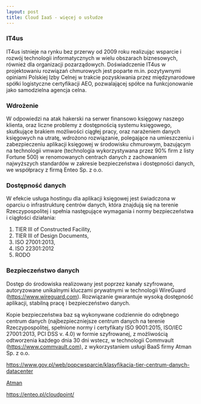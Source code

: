 ```yaml
---
layout: post
title: Cloud IaaS - więcej o usłudze
---
```


### IT4us
IT4us istnieje na rynku bez przerwy od 2009 roku realizując wsparcie i rozwój technologii informatycznych w wielu obszarach biznesowych, również dla organizacji pozarządowych. 
Doświadczenie IT4us w projektowaniu rozwiązań chmurowych jest poparte m.in. pozytywnymi opiniami Polskiej Izby Celnej w trakcie pozyskiwania przez międzynarodowe spółki logistyczne certyfikacji AEO, pozwalającej spółce na funkcjonowanie jako samodzielna agencja celna. 

### Wdrożenie
W odpowiedzi na atak hakerski na serwer finansowo księgowy naszego klienta, oraz liczne problemy z dostępnością systemu księgowego, skutkujące brakiem możliwości ciągłej pracy, oraz narażeniem danych księgowych na utratę, wdrożono rozwiązanie, polegające na umieszczeniu i zabezpieczeniu aplikacji księgowej w środowisku chmurowym, bazującym na technologii vmware (technologia wykorzystywana przez 90% firm z listy Fortune 500) w renomowanych centrach danych z zachowaniem najwyższych standardów w zakresie bezpieczeństwa i dostępności danych, we współpracy z firmą Enteo Sp. z o.o.   

### Dostępność danych
W efekcie usługa hostingu dla aplikacji księgowej jest świadczona w oparciu o infrastrukturę centrów danych, która znajdują się na terenie Rzeczypospolitej i spełnia następujące wymagania i normy bezpieczeństwa i ciągłości działania: 
1. TIER III of Constructed Facility, 
2. TIER III of Design Documents, 
3. ISO 27001:2013, 
4. ISO 22301:2012 
5. RODO

### Bezpieczeństwo danych
Dostęp do środowiska realizowany jest poprzez kanały szyfrowane, autoryzowane unikalnymi kluczami prywatnymi w technologii WireGuard (https://www.wireguard.com).
Rozwiązanie gwarantuje wysoką dostępność aplikacji, stabilną pracę i bezpieczeństwo danych. 

Kopie bezpieczeństwa baz są wykonywane codziennie do odrębnego centrum danych (najbezpieczniejsze centrum danych na terenie Rzeczypospolitej, spełnione normy i certyfikaty ISO 9001:2015, ISO/IEC 27001:2013, PCI DSS v. 4.0) w formie szyfrowanej, z możliwością odtworzenia każdego dnia 30 dni wstecz, w technologii Commvault (https://www.commvault.com), z wykorzystaniem usługi BaaS firmy Atman Sp. z o.o. 


https://www.gov.pl/web/popcwsparcie/klasyfikacja-tier-centrum-danych-datacenter 

[Atman](https://atman.pl) 

https://enteo.pl/cloudpoint/ 
